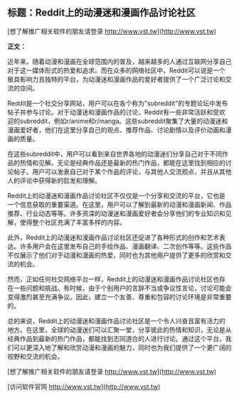 ## **标题：Reddit上的动漫迷和漫画作品讨论社区**

[想了解推广相关软件的朋友请登录 http://www.vst.tw](http://www.vst.tw)

**正文：**

近年来，随着动漫和漫画在全球范围内的普及，越来越多的人通过互联网分享自己对于这一媒体形式的热爱和追求。而在众多的网络社区中，Reddit可以说是一个极具影响力且独特的平台，为动漫迷和漫画作品的爱好者提供了一个广泛讨论和交流的空间。

Reddit是一个社交分享网站，用户可以在各个称为"subreddit"的专题论坛中发布帖子并参与讨论。对于动漫迷和漫画作品的讨论，Reddit有一些非常活跃和受欢迎的subreddit，例如r/anime和r/manga。这些subreddit聚集了大量的动漫迷和漫画爱好者，他们在这里分享自己的观点、推荐作品、讨论剧情以及评价动画和漫画的质量。

在这些subreddit中，用户可以看到来自世界各地的动漫迷们分享自己对于不同作品的热情和见解。无论是经典作品还是最新的热门作品，都能在这里找到相应的讨论帖子。用户可以发表自己对于某个作品的评论，与其他人交流观点，并且从其他人的评论中获得新的启发和理解。

Reddit上的动漫迷和漫画作品讨论社区不仅仅是一个分享和交流的平台，它也是一个信息获取的重要渠道。在这里，用户可以了解到最新的动漫和漫画新闻、作品推荐、行业动态等等。许多资深的动漫迷和漫画爱好者会分享他们的专业知识和见解，使得整个社区充满了丰富多样的内容。

此外，Reddit上的动漫迷和漫画作品讨论社区还促进了各种形式的创作和艺术表达。许多用户会在这里发布自己的手绘作品、漫画翻译、二次创作等等。这些作品不仅展示了他们对于动漫和漫画的热爱，同时也为其他用户提供了更多的欣赏和交流的机会。

然而，正如任何社交网络平台一样，Reddit上的动漫迷和漫画作品讨论社区也存在一些问题和挑战。有时候，由于个别用户的言辞不当或争议性言论，讨论可能会变得激烈甚至充满争议。因此，建立一个友善、尊重和包容的讨论环境是非常重要的。

总的来说，Reddit上的动漫迷和漫画作品讨论社区是一个令人兴奋且富有活力的地方。在这里，全球的动漫迷们可以汇聚一堂，分享彼此的热情和知识，无论是从经典作品到最新的热门作品，都能找到志同道合的人进行讨论。通过这个平台，我们可以更深入地了解和欣赏动漫和漫画的魅力，同时也为我们提供了一个更广阔的视野和交流的机会。

[想了解推广相关软件的朋友请登录 http://www.vst.tw](http://www.vst.tw)


[访问软件官网 http://www.vst.tw](http://www.vst.tw)
